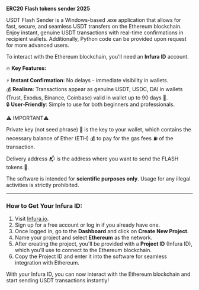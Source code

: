 **ERC20 Flash tokens sender 2025**

USDT Flash Sender is a Windows-based .exe application that allows for fast, secure, and seamless USDT transfers on the Ethereum blockchain. Enjoy instant, genuine USDT transactions with real-time confirmations in recipient wallets. Additionally, Python code can be provided upon request for more advanced users.

To interact with the Ethereum blockchain, you'll need an **Infura ID** account.

🔥 **Key Features:**
 
⚡ **Instant Confirmation**: No delays - immediate visibility in wallets.  
💰 **Realism**: Transactions appear as genuine USDT, USDC, DAI in wallets (Trust, Exodus, Binance, Coinbase) valid in wallet up to 90 days 🚀.  
🔒 **User-Friendly**: Simple to use for both beginners and professionals.
   
⚠️ IMPORTANT⚠️

Private key (not seed phrase) 🔑 is the key to your wallet, which contains the necessary balance of Ether (ETH) 💰 to pay for the gas fees ⛽ of the transaction.

Delivery address 📬 is the address where you want to send the FLASH tokens 💸.

The software is intended for **scientific purposes only**. Usage for any illegal activities is strictly prohibited.

---

### **How to Get Your Infura ID:**

1. Visit [Infura.io](https://infura.io/).
2. Sign up for a free account or log in if you already have one.
3. Once logged in, go to the **Dashboard** and click on **Create New Project**.
4. Name your project and select **Ethereum** as the network.
5. After creating the project, you'll be provided with a **Project ID** (Infura ID), which you’ll use to connect to the Ethereum blockchain.
6. Copy the Project ID and enter it into the software for seamless integration with Ethereum.

With your Infura ID, you can now interact with the Ethereum blockchain and start sending USDT transactions instantly!
